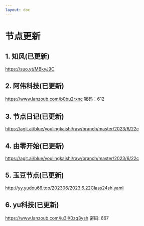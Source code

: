 ```yaml
---
layout: doc
---
```

# 节点更新

## 1. 知风(已更新)

https://suo.yt/MBkyJ9C

## 2. 阿伟科技(已更新)

https://www.lanzoub.com/b0bu2rxnc 密码：612

## 3. 节点日记(已更新)

https://agit.ai/blue/youlingkaishi/raw/branch/master/2023/6/22c

## 4. 由零开始(已更新)

https://agit.ai/blue/youlingkaishi/raw/branch/master/2023/6/22c

## 5. 玉豆节点(已更新)

http://yy.yudou66.top/202306/2023.6.22Class24sh.yaml
  
## 6. yu科技(已更新)

https://www.lanzoub.com/iu3lX0zq3ysh 密码: 667
